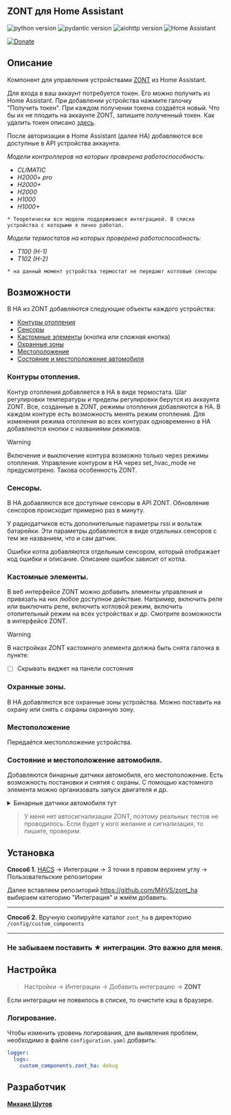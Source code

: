 ## ZONT для Home Assistant

![python version](https://img.shields.io/badge/Python-3.12-yellowgreen?style=plastic&logo=python)
![pydantic version](https://img.shields.io/badge/pydantic-ha-yellowgreen?style=plastic&logo=fastapi)
![aiohttp version](https://img.shields.io/badge/aiohttp-ha-yellowgreen?style=plastic)
![Home Assistant](https://img.shields.io/badge/HomeAssistant-latest-yellowgreen?style=plastic&logo=homeassistant)


[![Donate](https://img.shields.io/badge/donate-Tinkoff-FFDD2D.svg)](https://www.tinkoff.ru/rm/shutov.mikhail19/wUyu873109)

## Описание
Компонент для управления устройствами [ZONT](https://zont-online.ru/) из Home Assistant. 

Для входа в ваш аккаунт потребуется токен. Его можно получить из Home Assistant.
При добавлении устройства нажмите галочку "Получить токен". При каждом получении токена
создаётся новый. Что бы их не плодить на аккаунте ZONT, запишите полученный токен.
Как удалить токен описано [здесь](https://lk.zont-online.ru/widget-api/v2).

После авторизации в Home Assistant (далее НА) добавляются все доступные в API устройства аккаунта.

*Модели контроллеров на которых проверена работоспособность:*
* *CLIMATIC*
* *H2000+ pro*
* *H2000+*
* *H2000*
* *H1000*
* *H1000+*

`* Теоретически все модели поддерживаюся интеграцией. В списке устройства с которыми я лично работал.`

*Модели термостатов на которых проверена работоспособность:*
* *T100 (H-1)*
* *T102 (H-2)*

`* на данный момент устройства термостат не передают котловые сенсоры`

## Возможности
В НА из ZONT добавляются следующие объекты каждого устройства:
* [Контуры отопления](#контуры-отопления)
* [Сенсоры](#сенсоры)
* [Кастомные элементы](#кастомные-элементы) (кнопка или сложная кнопка)
* [Охранные зоны](#охранные-зоны)
* [Местоположение](#местоположение)
* [Состояние и местоположение автомобиля](#состояние-и-местоположение-автомобиля)

### Контуры отопления.
Контур отопления добавляется в НА в виде термостата. Шаг регулировки температуры и пределы регулировки берутся из аккаунта ZONT. 
Все, созданные в ZONT, режимы отопления добавляются в НА. В каждом контуре есть возможность менять режим отопления.
Для изменения режима отопления во всех контурах одновременно в НА добавляются кнопки с названиями режимов.
> [!WARNING]
> Включение и выключение контура возможно только через режимы отопления. 
> Управление контуром в НА через set_hvac_mode не предусмотрено. 
> Такова особенность ZONT.

### Сенсоры.
В НА добавляются все доступные сенсоры в API ZONT.
Обновление сенсоров происходит примерно раз в минуту. 

У радиодатчиков есть дополнительные параметры rssi и вольтаж батарейки. Эти параметры 
добавляются в виде отдельных сенсоров с тем же названием, что и сам датчик.

Ошибки котла добавляются отдельным сенсором, который отображает код ошибки и описание.
Описание ошибок зависит от котла.

### Кастомные элементы.
В веб интерфейсе ZONT можно добавить элементы управления и привязать на них любое доступное действие.
Например, включить реле или выключить реле, включить котловой режим, включить отопительный режим на всех устройствах и др.
Смотрите возможности в интерфейсе ZONT.
> [!WARNING]
> В настройках ZONT кастомного элемента должна быть снята галочка в пункте:
> - [ ] Скрывать виджет на панели состояния

### Охранные зоны.
В НА добавляются все охранные зоны устройства. Можно поставить на охрану или снять с охраны охранную зону.

### Местоположение
Передаётся местоположение устройства.

### Состояние и местоположение автомобиля.
Добавляются бинарные датчики автомобиля, его местоположение. Есть возможность постановки и снятия с охраны.
С помощью кастомного элемента можно организовать запуск двигателя и др.

<details>

<summary>Бинарные датчики автомобиля тут</summary>

- Двигатель заведён
- Состояние блокировки двигателя
- Состояние сирены
- Передняя левая дверь открыта
- Передняя правая дверь открыта
- Задняя левая дверь открыта
- Задняя правая дверь открыта
- Багажник открыт
- Капот открыт

</details>


> У меня нет автосигнализации ZONT, поэтому реальных тестов не проводилось. 
> Если будет у кого желание и сигнализация, то пишите, проверим.


## Установка
**Способ 1.** [HACS](https://hacs.xyz/) -> Интеграции -> 3 точки в правом верхнем углу -> Пользовательские репозитории

Далее вставляем репозиторий https://github.com/MihVS/zont_ha выбираем категорию "Интеграция" и жмём добавить.
***
**Способ 2.** Вручную скопируйте каталог `zont_ha` в директорию `/config/custom_components`
***
### **Не забываем поставить ★ интеграции. Это важно для меня.**

## Настройка
> Настройки -> Интеграции -> Добавить интеграцию -> **ZONT**
 
Если интеграции не появилось в списке, то очистите кэш в браузере.

### Логирование.
Чтобы изменить уровень логирования, для выявления проблем, необходимо в файле `configuration.yaml` добавить:
```yaml
logger:
  logs:
    custom_components.zont_ha: debug
```

## Разработчик
**[Михаил Шутов](https://github.com/mihvs)**
